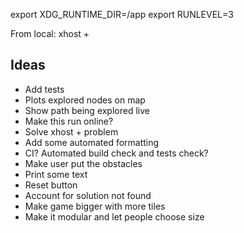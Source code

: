export XDG_RUNTIME_DIR=/app
export RUNLEVEL=3

From local:
xhost +

## Ideas

- Add tests
- Plots explored nodes on map
- Show path being explored live
- Make this run online?
- Solve xhost + problem
- Add some automated formatting
- CI? Automated build check and tests check?
- Make user put the obstacles
- Print some text
- Reset button
- Account for solution not found
- Make game bigger with more tiles
- Make it modular and let people choose size